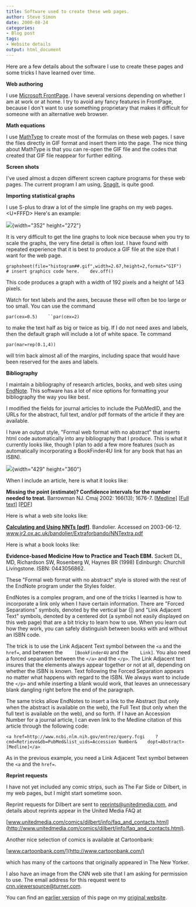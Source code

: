 ```yaml
---
title: Software used to create these web pages.
author: Steve Simon
date: 2000-08-24
categories:
- Blog post
tags:
- Website details
output: html_document
---
```


Here are a few details about the software I use to create these pages
and some tricks I have learned over time.

<!---More--->

**Web authoring**

I use [Microsoft FrontPage](http://office.microsoft.com/home/office.aspx?assetid=FX01085802).
I have several versions depending on whether I am at work or at home.
I try to avoid any fancy features in FrontPage, because I don't want
to use something proprietary that makes it difficult for someone with
an alternative web browser.

**Math equations**

I use [MathType](http://www.dessci.com/en/products/mathtype/) to
create most of the formulas on these web pages. I save the files
directly in GIF format and insert them into the page. The nice thing
about MathType is that you can re-open the GIF file and the codes that
created that GIF file reappear for further editing.

**Screen shots**

I've used almost a dozen different screen capture programs for these
web pages. The current program I am using,
[SnagIt](http://www.techsmith.com/), is quite good.

**Importing statistical graphs**

I use S-plus to draw a lot of the simple line graphs on my web pages.<U+FFFD>
Here's an example:

![](http://www.pmean.com/images/03/mle1a.gif){width="352" height="272"}

It is very difficult to get the line graphs to look nice because when
you try to scale the graphs, the very fine detail is often lost. I
have found with repeated experience that it is best to produce a GIF
file at the size that I want for the web page.

`graphsheet(file="histogram##.gif",width=2.67,height=2,format="GIF")    # insert graphics code here.    dev.off()`

This code produces a graph with a width of 192 pixels and a height of
143 pixels.

Watch for text labels and the axes, because these will often be too
large or too small. You can use the command

`par(cex=0.5)    ``par(cex=2)`

to make the text half as big or twice as big. If I do not need axes
and labels, then the default graph will include a lot of white space.
Te command

`par(mar=rep(0.1,4))`

will trim back almost all of the margins, including space that would
have been reserved for the axes and labels.

**Bibliography**

I maintain a bibliography of research articles, books, and web sites
using [EndNote](http://www.endnote.com/). This software has a lot of
nice options for formatting your bibliography the way you like best.

I modified the fields for journal articles to include the PubMedID,
and the URLs for the abstract, full text, and/or pdf formats of the
article if they are available.

I have an output style, "Formal web format with no abstract" that
inserts html code automatically into any bibliography that I produce.
This is what it currently looks like, though I plan to add a few more
features (such as automatically incorporating a BookFinder4U link for
any book that has an ISBN).

![](http://www.pmean.com/images/00/software1.gif){width="429" height="360"}


When I include an article, here is what it looks like:

**Missing the point (estimate)? Confidence intervals for the number
needed to treat.** Barrowman NJ. Cmaj 2002: 166(13); 1676-7.
[[Medline]](http://www.ncbi.nlm.nih.gov/entrez/query.fcgi?cmd=Retrieve&db=PubMed&list_uids=12126323&dopt=Abstract)
[[Full text]](http://www.cmaj.ca/cgi/content/full/166/13/1676)
[[PDF]](http://www.cmaj.ca/cgi/reprint/166/13/1676.pdf)

Here is what a web site looks like:

**[Calculating and Using NNTs
[pdf]](http://www.jr2.ox.ac.uk/bandolier/Extraforbando/NNTextra.pdf)**.
Bandolier. Accessed on 2003-06-12.
www.jr2.ox.ac.uk/bandolier/Extraforbando/NNTextra.pdf

Here is what a book looks like:

**Evidence-based Medicine How to Practice and Teach EBM.** Sackett
DL, MD, Richardson SW, Rosenberg W, Haynes BR (1998) Edinburgh:
Churchill Livingstone. ISBN: 0443056862.

These "Formal web format with no abstract" style is stored with the
rest of the EndNote program under the Styles folder.

EndNotes is a complex program, and one of the tricks I learned is how
to incorporate a link only when I have certain information. There are
"Forced Separations" symbols, denoted by the vertical bar (|) and
"Link Adjacent Text" symbols, denoted by a centered dot (a symbol
not easily displayed on this web page) that are a bit tricky to learn
how to use. When you learn out how they work, you can safely
distinguish between books with and without an ISBN code.

The trick is to use the Link Adjacent Text symbol between the `<a` and
the `    href=`, and between the `    [BookFinder4U` and the
`    Link]`. You also need a forced separation between the `</a>` and
the `</p>`. The Link Adjacent text insures that the elements always
appear together or not at all, depending on whether the ISBN is known.
Text following the Forced Separation appears no matter what happens
with regard to the ISBN. We always want to include the `</p>` and
while inserting a blank would work, that leaves an unnecessary blank
dangling right before the end of the paragraph.

The same tricks allow EndNotes to insert a link to the Abstract (but
only when the abstract is available on the web), the Full Text (but
only when the full text is available on the web), and so forth. If I
have an Accession Number for a journal article, I can even link to the
Medline citation of this article through the following code:

`<a href=http://www.ncbi.nlm.nih.gov/entrez/query.fcgi    ?cmd=Retrieve&db=PubMed&list_uids=Accession Number&    dopt=Abstract>[Medline]</a>`

As in the previous example, you need a Link Adjacent Text symbol
between the `<a` and the `href=`.

**Reprint requests**

I have not yet included any comic strips, such as The Far Side or
Dilbert, in my web pages, but I might start sometime soon.

Reprint requests for Dilbert are sent to <reprints@unitedmedia.com>,
and details about reprints appear in the United Media FAQ at

[www.unitedmedia.com/comics/dilbert/info/faq_and_contacts.html](http://www.unitedmedia.com/comics/dilbert/info/faq_and_contacts.html).

Another nice selection of comics is available at Cartoonbank:

[www.cartoonbank.com/](http://www.cartoonbank.com/)

which has many of the cartoons that originally appeared in The New
Yorker.

I also have an image from the CNN web site that I am asking for
permission to use. The email address for this request went to
cnn.viewersource@turner.com.

You can find an [earlier version](http://www.pmean.com/00/software.html) of this page on my [original website](http://www.pmean.com/original_site.html).
